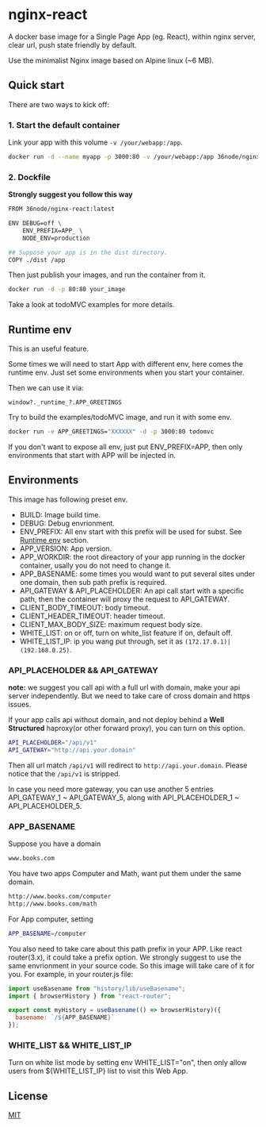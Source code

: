 # nginx-react

A docker base image for a Single Page App (eg. React), within nginx server,
clear url, push state friendly by default.

Use the minimalist Nginx image based on Alpine linux (~6 MB).


## Quick start

There are two ways to kick off:

### 1. Start the default container

Link your app with this volume `-v /your/webapp:/app`.

```sh
docker run -d --name myapp -p 3000:80 -v /your/webapp:/app 36node/nginx-react
```

### 2. Dockfile

**Strongly suggest you follow this way**

```sh
FROM 36node/nginx-react:latest

ENV DEBUG=off \
    ENV_PREFIX=APP_ \
    NODE_ENV=production

## Suppose your app is in the dist directory.
COPY ./dist /app
```

Then just publish your images, and run the container from it.

```sh
docker run -d -p 80:80 your_image
```

Take a look at todoMVC examples for more details.


## Runtime env

This is an useful feature.

Some times we will need to start App with different env, here comes the runtime env.
Just set some environments when you start your container.

Then we can use it via:

```
window?._runtime_?.APP_GREETINGS
```

Try to build the examples/todoMVC image, and run it with some env.

```sh
docker run -e APP_GREETINGS="XXXXXX" -d -p 3000:80 todomvc
```

If you don't want to expose all env, just put ENV_PREFIX=APP, then only environments that start with APP will be injected in.

## Environments

This image has following preset env.

* BUILD: Image build time.
* DEBUG: Debug envrionment.
* ENV_PREFIX: All env start with this prefix will be used for subst. See [Runtime env](#runtime-env) section.
* APP_VERSION: App version.
* APP_WORKDIR: the root direactory of your app running in the docker container,
  usally you do not need to change it.
* APP_BASENAME: some times you would want to put several sites under one
  domain, then sub path prefix is required.
* API_GATEWAY & API_PLACEHOLDER: An api call start with a specific path, then the container
  will proxy the request to API_GATEWAY. 
* CLIENT_BODY_TIMEOUT: body timeout.
* CLIENT_HEADER_TIMEOUT: header timeout.
* CLIENT_MAX_BODY_SIZE: maximum request body size.
* WHITE_LIST: on or off, turn on white_list feature if on, default off.
* WHITE_LIST_IP: ip you wang put through, set it as `(172.17.0.1)|(192.168.0.25)`.

### API_PLACEHOLDER && API_GATEWAY

**note:** we suggest you call api with a full url with domain, make your api
server independently. But we need to take care of cross domain and https issues.

If your app calls api without domain, and not deploy behind a **Well
Structured** haproxy(or other forward proxy), you can turn on this option.

```sh
API_PLACEHOLDER="/api/v1"
API_GATEWAY="http://api.your.domain"
```

Then all url match `/api/v1` will redirect to `http://api.your.domain`. Please
notice that the `/api/v1` is stripped.

In case you need more gateway, you can use another 5 entries API_GATEWAY_1 ~ API_GATEWAY_5, along with API_PLACEHOLDER_1 ~ API_PLACEHOLDER_5.

### APP_BASENAME

Suppose you have a domain

```sh
www.books.com
```

You have two apps Computer and Math, want put them under the same domain.

```sh
http://www.books.com/computer
http://www.books.com/math
```

For App computer, setting

```sh
APP_BASENAME=/computer
```

You also need to take care about this path prefix in your APP. Like react
router(3.x), it could take a prefix option. We strongly suggest to use the same
envrionment in your source code. So this image will take care of it for you. For
example, in your router.js file:

```js
import useBasename from "history/lib/useBasename";
import { browserHistory } from "react-router";

export const myHistory = useBasename(() => browserHistory)({
  basename: `/${APP_BASENAME}`
});
```

### WHITE_LIST && WHITE_LIST_IP

Turn on white list mode by setting env WHITE_LIST="on", then only allow users from ${WHITE_LIST_IP} list to visit this Web App.


## License

[MIT](LICENSE.txt)
